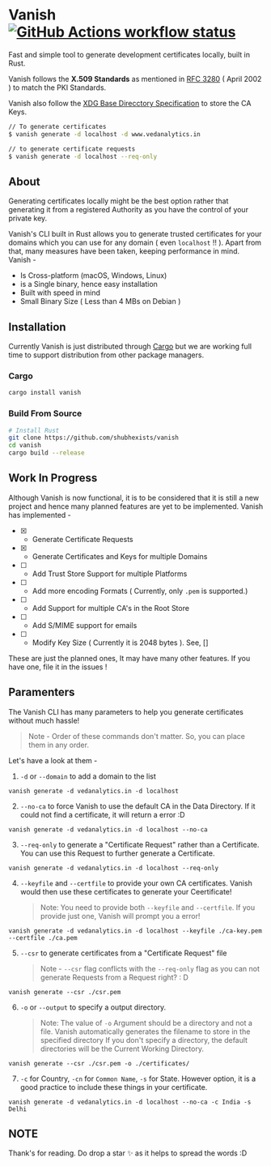 <h1>
  Vanish
  <a href="https://github.com/shubhexists/vanish/actions"><img src="https://img.shields.io/github/actions/workflow/status/shubhexists/vanish/rust.yml?branch=master&label=workflow" alt="GitHub Actions workflow status" /></a>
</h1>

Fast and simple tool to generate development certificates locally, built in Rust. 

Vanish follows the <b>X.509 Standards</b> as mentioned in [RFC 3280](https://www.ietf.org/rfc/rfc3280.txt) ( April 2002 ) to match the PKI Standards.

Vanish also follow the [XDG Base Direcctory Specification](https://specifications.freedesktop.org/basedir-spec/latest/) to store the CA Keys.

```sh
// To generate certificates
$ vanish generate -d localhost -d www.vedanalytics.in

// to generate certificate requests
$ vanish generate -d localhost --req-only
```
## About
Generating certificates locally might be the best option rather that generating it from a registered Authority as you have the control of your private key.

Vanish's CLI built in Rust allows you to generate trusted certificates for your domains which you can use for any domain ( even `localhost` !! ). 
Apart from that, many measures have been taken, keeping performance in mind. Vanish -
- Is Cross-platform (macOS, Windows, Linux)
- is a Single binary, hence easy installation
- Built with speed in mind 
- Small Binary Size ( Less than 4 MBs on Debian )

## Installation
Currently Vanish is just distributed through [Cargo](https://crates.io/crates/vanish) 
but we are working full time to support distribution from other package managers.

### Cargo 
```sh
cargo install vanish
```

### Build From Source 
```sh
# Install Rust
git clone https://github.com/shubhexists/vanish
cd vanish
cargo build --release
```

## Work In Progress
Although Vanish is now functional, it is to be considered that it is still a new project and hence many planned features are yet to be implemented. 
Vanish has implemented - 

- [x] - Generate Certificate Requests
- [x] - Generate Certificates and Keys for multiple Domains
- [ ] - Add Trust Store Support for multiple Platforms
- [ ] - Add more encoding Formats ( Currently, only `.pem` is supported.)
- [ ] - Add Support for multiple CA's in the Root Store
- [ ] - Add S/MIME support for emails
- [ ] - Modify Key Size ( Currently it is 2048 bytes ). See, []

These are just the planned ones, It may have many other features. If you have one, file it in the issues !

## Paramenters 
The Vanish CLI has many parameters to help you generate certificates without much hassle! 
 > Note - Order of these commands don't matter. So, you can place them in any order.

Let's have a look at them - 

1) `-d` or `--domain` to add a domain to the list
```
vanish generate -d vedanalytics.in -d localhost
```
2) `--no-ca` to force Vanish to use the default CA in the Data Directory. If it could not find a certificate, it will return a error :D
```
vanish generate -d vedanalytics.in -d localhost --no-ca
```
3) `--req-only` to generate a "Certificate Request" rather than a Certificate. You can use this Request to further generate a Certificate.
```
vanish generate -d vedanalytics.in -d localhost --req-only
```
4) `--keyfile` and `--certfile` to provide your own CA certificates. Vanish would then use these certificates to generate your Ceertificate!

   > Note: You need to provide both `--keyfile` and `--certfile`. If you provide just one, Vanish will prompt you a error!
```
vanish generate -d vedanalytics.in -d localhost --keyfile ./ca-key.pem --certfile ./ca.pem
```
5) `--csr` to generate certificates from a "Certificate Request" file

   > Note - `--csr` flag conflicts with the `--req-only` flag as you can not generate Requests from a Request right? : D
```
vanish generate --csr ./csr.pem
```
6) `-o` or `--output` to specify a output directory. 

   > Note: The value of `-o` Argument should be a directory and not a file. Vanish automatically generates the filename to store in the specified directory
   > If you don't specify a directory, the default directories will be the Current Working Directory.
```
vanish generate --csr ./csr.pem -o ./certificates/
```
7) `-c` for Country, `-cn` for `Common Name`, `-s` for State. However option, it is a good practice to include these things in your certificate.
```
vanish generate -d vedanalytics.in -d localhost --no-ca -c India -s Delhi
```
## NOTE

Thank's for reading. Do drop a star ✨ as it helps to spread the words :D 
